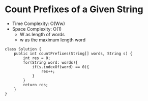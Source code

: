 # Count Prefixes of a Given String

- Time Complexity: O(Ww)
- Space Complexity: O(1)
  - W as length of words
  - w as the maximum length word

```
class Solution {
    public int countPrefixes(String[] words, String s) {
        int res = 0;
        for(String word: words){
            if(s.indexOf(word) == 0){
                res++;
            }
        }
        return res;
    }
}
```
